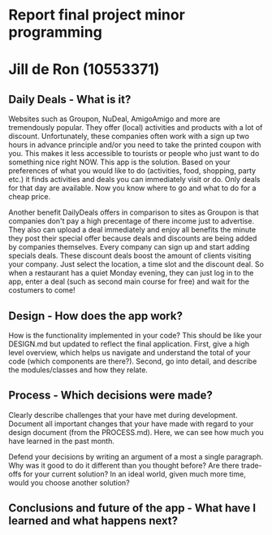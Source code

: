 # Report final project minor programming
# Jill de Ron (10553371) 

## Daily Deals - What is it? 
Websites such as Groupon, NuDeal, AmigoAmigo and more are tremendously popular. They offer (local) activities and products with a lot of discount. Unfortunately, these companies often work with a sign up two hours in advance principle and/or you need to take the printed coupon with you. This makes it less accessible to tourists or people who just want to do something nice right NOW. This app is the solution. Based on your preferences of what you would like to do (activities, food, shopping, party etc.) it finds activities and deals you can immediately visit or do. Only deals for that day are available. Now you know where to go and what to do for a cheap price. 

Another benefit DailyDeals offers in comparison to sites as Groupon is that companies don't pay a high precentage of there income just to advertise. They also can upload a deal immediately and enjoy all benefits the minute they post their special offer because deals and discounts are being added by companies themselves. Every company can sign up and start adding specials deals. These discount deals boost the amount of clients visiting your company. Just select the location, a time slot and the discount deal. So when a restaurant has a quiet Monday evening, they can just log in to the app, enter a deal (such as second main course for free) and wait for the costumers to come!

## Design - How does the app work? 
How is the functionality implemented in your code? This should be like your DESIGN.md but updated to reflect the final application. First, give a high level overview, which helps us navigate and understand the total of your code (which components are there?). Second, go into detail, and describe the modules/classes and how they relate.

## Process - Which decisions were made?
Clearly describe challenges that your have met during development. Document all important changes that your have made with regard to your design document (from the PROCESS.md). Here, we can see how much you have learned in the past month.

Defend your decisions by writing an argument of a most a single paragraph. Why was it good to do it different than you thought before? Are there trade-offs for your current solution? In an ideal world, given much more time, would you choose another solution?

## Conclusions and future of the app - What have I learned and what happens next? 
